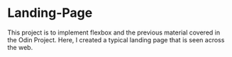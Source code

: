 # Landing-Page

This project is to implement flexbox and the previous material covered in the Odin Project. 
Here, I created a typical landing page that is seen across the web.